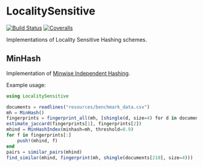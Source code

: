 # LocalitySensitive

[![Build Status](https://travis-ci.com/altre/LocalitySensitive.jl.svg?branch=master)](https://travis-ci.com/altre/LocalitySensitive.jl)
[![Coveralls](https://coveralls.io/repos/github/altre/LocalitySensitive.jl/badge.svg?branch=master)](https://coveralls.io/github/altre/LocalitySensitive.jl?branch=master)

Implementations of Locality Sensitive Hashing schemes.
## MinHash
Implementation of [Minwise Independent Hashing](https://en.wikipedia.org/wiki/MinHash).

Example usage:
```julia
using LocalitySensitive

documents = readlines("resources/benchmark_data.csv")
mh = MinHash()
fingerprints = fingerprint_all(mh, [shingle(d, size=4) for d in documents])
estimate_jaccard(fingerprints[1], fingerprints[2])
mhind = MinHashIndex(minhash=mh, threshold=0.9)
for f in fingerprints[:]
    push!(mhind, f)
end
pairs = similar_pairs(mhind)
find_similar(mhind, fingerprint(mh, shingle(documents[210], size=4)))
```